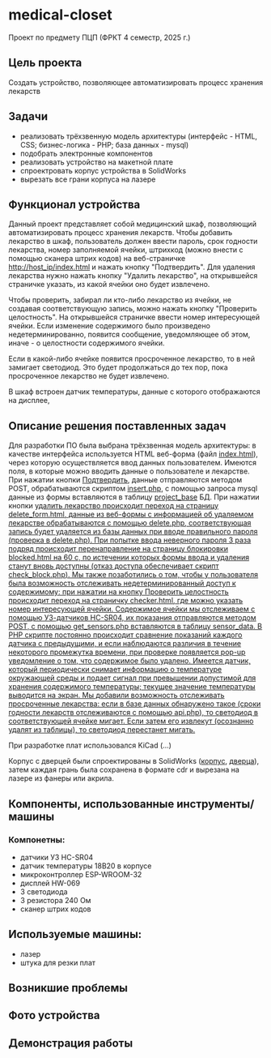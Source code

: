 # medical-closet
Проект по предмету ПЦП (ФРКТ 4 семестр, 2025 г.)
## Цель проекта
Создать устройство, позволяющее автоматизировать процесс хранения лекарств
## Задачи
* реализовать трёхзвенную модель архитектуры (интерфейс - HTML, CSS; бизнес-логика - PHP; база данных - mysql) 
* подобрать электронные компонентов
* реализовать устройство на макетной плате
* спроектровать корпус устройства в SolidWorks
* вырезать все грани корпуса на лазере
## Функционал устройства
Данный проект представляет собой медицинский шкаф, позволяющий автоматизировать процесс хранения лекарств. Чтобы добавить лекарство в шкаф, пользователь должен ввести пароль, срок годности лекарства, номер заполняемой ячейки, штрихкод (можно внести с помощью сканера штрих кодов) на веб-страничке <ins> http://host_ip/index.html</ins> и нажать кнопку "Подтвердить". Для удаления лекарства нужно нажать кнопку "Удалить лекарство", на открывшейся страничке указать, из какой ячейки оно будет извлечено.

Чтобы проверить, забирал ли кто-либо лекарство из ячейки, не создавая соответствующую запись, можно нажать кнопку "Проверить целостность". На открывшейся страничке ввести номер интересующей ячейки. Если изменение содержимого было произведено недетерминированно, появится сообщение, уведомляющее об этом, иначе - о целостности содержимого ячейки.  

Если в какой-либо ячейке появится просроченное лекарство, то в ней замигает светодиод. Это будет продолжаться до тех пор, пока просроченное лекарство не будет извлечено.

В шкаф встроен датчик температуры, данные с которого отображаются на дисплее,   
## Описание решения поставленных задач
Для разработки ПО была выбрана трёхзвенная модель архитектуры: в качестве интерфейса используется HTML веб-форма (файл [index.html](https://github.com/qpq11/medical-closet/blob/main/index.html)), через которую осуществляется ввод данных пользователем. Имеются поля, в которые можно вводить данные о пользователе и лекарстве. При нажатии кнопки <ins>Подтвердить</ins>, данные отправляются методом POST, обрабатываются скриптом [insert.php](https://github.com/qpq11/medical-closet/blob/main/insert.php), с помощью запроса mysql данные из формы вставляются в таблицу <ins>project_base</ins> БД. При нажатии кнопки <ins>удалить лекарство<ins> происходит переход на страницу [delete_form.html](https://github.com/qpq11/medical-closet/blob/main/delete_form.html), данные из веб-формы с информацией об удаляемом лекарстве обрабатываются с помощью [delete.php](https://github.com/qpq11/medical-closet/blob/main/delete.php), соответствующая запись будет удаляется из базы данных при вводе правильного пароля (проверка в [delete.php](https://github.com/qpq11/medical-closet/blob/main/delete.php)). При попытке ввода неверного пароля 3 раза подряд происходит перенаправление на страницу блокировки [blocked.html](https://github.com/qpq11/medical-closet/blob/main/blocked.html) на 60 с, по истечении которых формы ввода и удаления станут вновь доступны (отказ доступа обеспечивает скрипт [check_block.php](https://github.com/qpq11/medical-closet/blob/main/check_block.php)). 
Мы также позаботились о том, чтобы у пользователя была возможность отслеживать недетерминированный доступ к содержимому: при нажатии на кнопку <ins>Проверить целостность</ins> происходит переход на страничку <ins>checker.html</ins>, где можно указать номер интересующей ячейки. Содержимое ячейки мы отслеживаем с помощью УЗ-датчиков HC-SR04, их показания отправляются методом POST, с помощью [get_sensors.php](https://github.com/qpq11/medical-closet/blob/main/get_sensors.php) вставляются в таблицу <ins>sensor_data</ins>. В PHP скрипте постоянно происходит сравнение показаний каждого датчика с предыдущими, и если наблюдаются различия в течение некоторого промежутка времени, при проверке появляется pop-up уведомление о том, что содержимое было удалено.
Имеется датчик, который периодически снимает информацию о температуре окружающей среды и подает сигнал при превышении допустимой для хранения содержимого температуры; текущее значение температуры выводится на экран. 
Мы добавили возможность отслеживать просроченные лекарства: если в базе данных обнаружено такое (сроки годности лекарств отслеживаются с помощью [api.php](https://github.com/qpq11/medical-closet/blob/main/api.php)), то светодиод в соответствующей ячейке мигает. Если затем его извлекут (осознанно удалят из таблицы), то светодиод перестанет мигать. 

При разработке плат использовался KiCad (...)

Корпус с дверцей были спроектированы в SolidWorks ([корпус](), [дверца](https://github.com/qpq11/medical-closet/blob/main/%D0%94%D0%B5%D1%82%D0%B0%D0%BB%D0%B8%20%D1%88%D0%BA%D0%B0%D1%84%D0%B0/%D0%94%D0%92%D0%95%D0%A0%D0%A6%D0%90/%D0%B4%D0%B2%D0%B5%D1%80%D1%86%D0%B0.SLDPRT)), затем каждая грань была сохранена в формате cdr и вырезана на лазере из фанеры или акрила.
## Компоненты, использованные инструменты/машины
### Компонетны:
* датчики УЗ HC-SR04
* датчик температуры 18B20 в корпусе
* микроконтроллер ESP-WROOM-32
* дисплей HW-069
* 3 светодиода
* 3 резистора 240 Ом
* сканер штрих кодов
## Используемые машины:
* лазер
* штука для резки плат
## Возникшие проблемы

## Фото устройства

## Демонстрация работы
